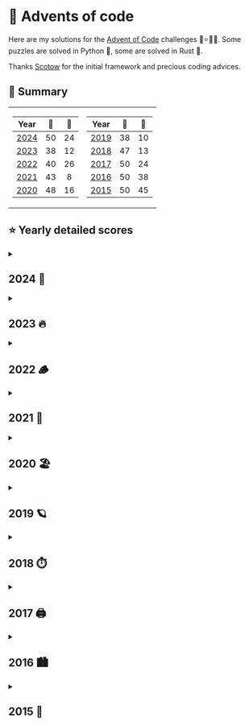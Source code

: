 # 🎁 Advents of code

Here are my solutions for the [Advent of Code](https://adventofcode.com) challenges 🎄⭐🎅🏻.
Some puzzles are solved in Python 🐍, some are solved in Rust 🦀.

Thanks [Scotow](https://github.com/scotow) for the initial framework and precious coding advices.

## 🎄 Summary
<table>
<tr VALIGN = TOP>
<td>

Year          |   🐍   |   🦀  |
:---:         | :---:  | :--: |
[2024](#2024) | 50     | 24
[2023](#2023) | 38     | 12
[2022](#2022) | 40     | 26
[2021](#2021) | 43     | 8 
[2020](#2020) | 48     | 16
</td>
<td>

Year          |   🐍   |   🦀  |
:---:         | :----: | :--: |
[2019](#2019) | 38     | 10
[2018](#2018) | 47     | 13
[2017](#2017) | 50     | 24
[2016](#2016) | 50     | 38
[2015](#2015) | 50     | 45
</td>
</tr> 

</table>


## ⭐ Yearly detailed scores

<details>
    <summary> 
    <a id="2024"><h2>2024 🎂</h2></a>
    </summary>

| Day | Title                                                                           | Python                                                                                    | Rust |
| :-: | :-------------------------------------------------------------------------------| :---------------------------------------------------------------------------------------: | :---------------------------------------------------------------------------------------:|
| 01 | [Historian Hysteria      ](events/year_2024/day_01/day_01.md#day-1-historian-hysteria)        | [⭐⭐](https://github.com/baptistecottier/advents-of-code/tree/main/events/year_2024/day_01/day_01.py) | [⭐⭐](https://github.com/baptistecottier/advents-of-code/tree/main/events/year_2024/day_01/day_01.rs) |
| 02 | [Red-Nosed Reports       ](events/year_2024/day_02/day_02.md#day-2-red-nosed-reports)         | [⭐⭐](https://github.com/baptistecottier/advents-of-code/tree/main/events/year_2024/day_02/day_02.py) | [⭐⭐](https://github.com/baptistecottier/advents-of-code/tree/main/events/year_2024/day_02/day_02.rs) |
| 03 | [Mull It Over            ](events/year_2024/day_03/day_03.md#day-3-mull-it-over)              | [⭐⭐](https://github.com/baptistecottier/advents-of-code/tree/main/events/year_2024/day_03/day_03.py) | [⭐⭐](https://github.com/baptistecottier/advents-of-code/tree/main/events/year_2024/day_03/day_03.rs) |
| 04 | [Ceres Search            ](events/year_2024/day_04/day_04.md#day-4-ceres-search)              | [⭐⭐](https://github.com/baptistecottier/advents-of-code/tree/main/events/year_2024/day_04/day_04.py) | [⭐⭐](https://github.com/baptistecottier/advents-of-code/tree/main/events/year_2024/day_04/day_04.rs) |
| 05 | [Print Queue             ](events/year_2024/day_05/day_05.md#day-5-print-queue)               | [⭐⭐](https://github.com/baptistecottier/advents-of-code/tree/main/events/year_2024/day_05/day_05.py) | [⭐⭐](https://github.com/baptistecottier/advents-of-code/tree/main/events/year_2024/day_05/day_05.rs) |
| 06 | [Guard Gallivant         ](events/year_2024/day_06/day_06.md#day-6-guard-gallivant)           | [⭐⭐](https://github.com/baptistecottier/advents-of-code/tree/main/events/year_2024/day_06/day_06.py) | [⭐⭐](https://github.com/baptistecottier/advents-of-code/tree/main/events/year_2024/day_06/day_06.rs) |
| 07 | [Bridge Repair           ](events/year_2024/day_07/day_07.md#day-7-bridge-repair)             | [⭐⭐](https://github.com/baptistecottier/advents-of-code/tree/main/events/year_2024/day_07/day_07.py) | [⭐⭐](https://github.com/baptistecottier/advents-of-code/tree/main/events/year_2024/day_07/day_07.rs) |
| 08 | [Resonant Collinearity   ](events/year_2024/day_08/day_08.md#day-8-resonant-collinearity)     | [⭐⭐](https://github.com/baptistecottier/advents-of-code/tree/main/events/year_2024/day_08/day_08.py) | [⭐⭐](https://github.com/baptistecottier/advents-of-code/tree/main/events/year_2024/day_08/day_08.rs) |
| 09 | [Disk Fragmenter         ](events/year_2024/day_09/day_09.md#day-9-disk-fragmenter)           | [⭐⭐](https://github.com/baptistecottier/advents-of-code/tree/main/events/year_2024/day_09/day_09.py) | [⭐⭐](https://github.com/baptistecottier/advents-of-code/tree/main/events/year_2024/day_09/day_09.rs) |
| 10 | [Hoof It                 ](events/year_2024/day_10/day_10.md#day-10-hoof-it)                  | [⭐⭐](https://github.com/baptistecottier/advents-of-code/tree/main/events/year_2024/day_10/day_10.py) |
| 11 | [Plutonian Pebbles       ](events/year_2024/day_11/day_11.md#day-11-plutonian-pebbles)        | [⭐⭐](https://github.com/baptistecottier/advents-of-code/tree/main/events/year_2024/day_11/day_11.py) | [⭐⭐](https://github.com/baptistecottier/advents-of-code/tree/main/events/year_2024/day_11/day_11.rs) |
| 12 | [Garden Groups           ](events/year_2024/day_12/day_12.md#day-12-garden-groups)            | [⭐⭐](https://github.com/baptistecottier/advents-of-code/tree/main/events/year_2024/day_12/day_12.py) |
| 13 | [Claw Contrapion         ](events/year_2024/day_13/day_13.md#day-13-claw-contraption)         | [⭐⭐](https://github.com/baptistecottier/advents-of-code/tree/main/events/year_2024/day_13/day_13.py) | [⭐⭐](https://github.com/baptistecottier/advents-of-code/tree/main/events/year_2024/day_13/day_13.rs) |
| 14 | [Restroom Redoubt        ](events/year_2024/day_14/day_14.md#day-14-restroom-redoubt)         | [⭐⭐](https://github.com/baptistecottier/advents-of-code/tree/main/events/year_2024/day_14/day_14.py) | [⭐⭐](https://github.com/baptistecottier/advents-of-code/tree/main/events/year_2024/day_14/day_14.rs) |
| 15 | [Warehouse Woes          ](events/year_2024/day_15/day_15.md#day-15-warehouse-woes)           | [⭐⭐](https://github.com/baptistecottier/advents-of-code/tree/main/events/year_2024/day_15/day_15.py) |
| 16 | [Reindeer Maze           ](events/year_2024/day_16/day_16.md#day-16-reindeer-maze)            | [⭐⭐](https://github.com/baptistecottier/advents-of-code/tree/main/events/year_2024/day_16/day_16.py) |
| 17 | [Chronospatial Computer  ](events/year_2024/day_17/day_17.md#day-17-chronospatial-computer)   | [⭐⭐](https://github.com/baptistecottier/advents-of-code/tree/main/events/year_2024/day_17/day_17.py) |
| 18 | [RAM Run                 ](events/year_2024/day_18/day_18.md#day-18-ram-run)                  | [⭐⭐](https://github.com/baptistecottier/advents-of-code/tree/main/events/year_2024/day_18/day_18.py) |
| 19 | [Linen Layout            ](events/year_2024/day_19/day_19.md#day-19-linen-layout)             | [⭐⭐](https://github.com/baptistecottier/advents-of-code/tree/main/events/year_2024/day_19/day_19.py) |
| 20 | [Race Condition          ](events/year_2024/day_20/day_20.md#day-20-race-condition)           | [⭐⭐](https://github.com/baptistecottier/advents-of-code/tree/main/events/year_2024/day_20/day_20.py) |
| 21 | [Keypad Conudrum         ](events/year_2024/day_21/day_21.md#day-21-keypad-conundrum)         | [⭐⭐](https://github.com/baptistecottier/advents-of-code/tree/main/events/year_2024/day_21/day_21.py) |
| 22 | [Monkey Market           ](events/year_2024/day_22/day_22.md#day-22-monkey-market)            | [⭐⭐](https://github.com/baptistecottier/advents-of-code/tree/main/events/year_2024/day_22/day_22.py) |
| 23 | [LAN Party               ](events/year_2024/day_23/day_23.md#day-23-lan-party)                | [⭐⭐](https://github.com/baptistecottier/advents-of-code/tree/main/events/year_2024/day_23/day_23.py) |
| 24 | [Crossed Wires           ](events/year_2024/day_24/day_24.md#day-24-crossed-wires)            | [⭐⭐](https://github.com/baptistecottier/advents-of-code/tree/main/events/year_2024/day_24/day_24.py) |
| 25 | [Code Chronicle          ](events/year_2024/day_25/day_25.md#day-25-code-chronicle)           | [⭐⭐](https://github.com/baptistecottier/advents-of-code/tree/main/events/year_2024/day_25/day_25.py) |

</details>

<details>
    <summary> 
    <a id="2023"><h2>2023 🔥 </h2></a>
    </summary>

| Day | Title                                                                                            |                                         Python                                         |                                          Rust                                          |
| :-: | :----------------------------------------------------------------------------------------------- | :------------------------------------------------------------------------------------: | :------------------------------------------------------------------------------------: |
| 01 | [Trebuchet?!                          ](events/year_2023/day_01/day_01.md#day-1-trebuchet)                       | [⭐⭐](https://github.com/baptistecottier/advents-of-code/tree/main/events/year_2023/day_01/day_01.py) | [⭐⭐](https://github.com/baptistecottier/advents-of-code/tree/main/events/year_2023/day_01/day_01.rs) |
| 02 | [Cube Conundrum                       ](events/year_2023/day_02/day_02.md#day-2-cube-conundrum)                  | [⭐⭐](https://github.com/baptistecottier/advents-of-code/tree/main/events/year_2023/day_02/day_02.py) | [⭐⭐](https://github.com/baptistecottier/advents-of-code/tree/main/events/year_2023/day_02/day_02.rs) |
| 03 | [Gear Ratios                          ](events/year_2023/day_03/day_03.md#day-3-gear-ratios)                     | [⭐⭐](https://github.com/baptistecottier/advents-of-code/tree/main/events/year_2023/day_03/day_03.py) |                                                                                        |
| 04 | [Scratchcards                         ](events/year_2023/day_04/day_04.md#day-4-scratchcards)                    | [⭐⭐](https://github.com/baptistecottier/advents-of-code/tree/main/events/year_2023/day_04/day_04.py) | [⭐⭐](https://github.com/baptistecottier/advents-of-code/tree/main/events/year_2023/day_04/day_04.rs) |
| 05 | [If You Give A Seed A Fertilizer&emsp;](events/year_2023/day_05/day_05.md#day-5-if-you-give-a-seed-a-fertilizer) | [⭐⭐](https://github.com/baptistecottier/advents-of-code/tree/main/events/year_2023/day_05/day_05.py) |                                                                                        |
| 06 | [Wait For It                          ](events/year_2023/day_06/day_06.md#day-6-wait-for-it)                     | [⭐⭐](https://github.com/baptistecottier/advents-of-code/tree/main/events/year_2023/day_06/day_06.py) | [⭐⭐](https://github.com/baptistecottier/advents-of-code/tree/main/events/year_2023/day_06/day_06.rs) |
| 07 | [Camel Cards                          ](events/year_2023/day_07/day_07.md#day-7-camel-cards)                     | [⭐⭐](https://github.com/baptistecottier/advents-of-code/tree/main/events/year_2023/day_07/day_07.py) | [⭐⭐](https://github.com/baptistecottier/advents-of-code/tree/main/events/year_2023/day_07/day_07.rs) |
| 08 | [Haunted Wasteland                    ](events/year_2023/day_08/day_08.md#day-8-haunted-wasteland)               | [⭐⭐](https://github.com/baptistecottier/advents-of-code/tree/main/events/year_2023/day_08/day_08.py) |                                                                                        |
| 09 | [Mirage Maintenance                   ](events/year_2023/day_09/day_09.md#day-9-mirage-maintenance)              | [⭐⭐](https://github.com/baptistecottier/advents-of-code/tree/main/events/year_2023/day_09/day_09.py) | [⭐⭐](https://github.com/baptistecottier/advents-of-code/tree/main/events/year_2023/day_09/day_09.rs) |
| 10 | [Pipe Maze                            ](events/year_2023/day_10/day_10.md#day-10-pipe-maze)                      | [⭐⭐](https://github.com/baptistecottier/advents-of-code/tree/main/events/year_2023/day_10/day_10.py) |                                                                                        |
| 11 | [Cosmic Expansion                     ](events/year_2023/day_11/day_11.md#day-11-cosmic-expansion)               | [⭐⭐](https://github.com/baptistecottier/advents-of-code/tree/main/events/year_2023/day_11/day_11.py) |                                                                                        |
| 12 | [Hot Springs                          ](events/year_2023/day_12/day_12.md#day-12-hot-springs)                    | [⭐  ](https://github.com/baptistecottier/advents-of-code/tree/main/events/year_2023/day_12/day_12.py) |                                                                                        |
| 13 | [Point of Incidence                   ](events/year_2023/day_13/day_13.md#day-13-point-of-incidence)             | [⭐⭐](https://github.com/baptistecottier/advents-of-code/tree/main/events/year_2023/day_13/day_13.py) |                                                                                        |
| 14 | [Parabolic Reflector Dish             ](events/year_2023/day_14/day_14.md#day-14-parabolic-reflector-dish)       | [⭐⭐](https://github.com/baptistecottier/advents-of-code/tree/main/events/year_2023/day_14/day_14.py) |                                                                                        |
| 15 | [Lens Library                         ](events/year_2023/day_15/day_15.md#day-15-lens-library)                   | [⭐⭐](https://github.com/baptistecottier/advents-of-code/tree/main/events/year_2023/day_15/day_15.py) | [⭐⭐](https://github.com/baptistecottier/advents-of-code/tree/main/events/year_2023/day_15/day_15.rs) |
| 16 | [The Floor Will Be Lava               ](events/year_2023/day_16/day_16.md#day-16-the-floor-will-be-lava)         | [⭐⭐](https://github.com/baptistecottier/advents-of-code/tree/main/events/year_2023/day_16/day_16.py) |                                                                                        |
| 17 | [Clumsy Crucible                      ](events/year_2023/day_17/day_17.md#day-17-clumsy-crucible)                | [⭐  ](https://github.com/baptistecottier/advents-of-code/tree/main/events/year_2023/day_17/day_17.py) |                                                                                        |                                                          |                                                                                        |                                                                                        |
| 18 | [Lavaduct Lagoon                      ](events/year_2023/day_18/day_18.md#day-18-lavaduct-lagoon)                | [⭐  ](https://github.com/baptistecottier/advents-of-code/tree/main/events/year_2023/day_18/day_18.py) |                                                                                        |
| 19 | [Aplenty                              ](events/year_2023/day_19/day_19.md#day-19-aplenty)                        | [⭐  ](https://github.com/baptistecottier/advents-of-code/tree/main/events/year_2023/day_19/day_19.py) |                                                                                        |
| 20 | Pulse Propagation                                                                                   |                                                                                        |                                                                                        |
| 21 | Step Counter                                                                                        |                                                                                        |                                                                                        |
| 22 | [Sand Slabs                           ](events/year_2023/day_22/day_22.md#day-22-sand-slabs)                     | [⭐⭐](https://github.com/baptistecottier/advents-of-code/tree/main/events/year_2023/day_22/day_22.py) |                                                                                        |                                                                                       |                                                                                        |
| 23 | [A Long Walk                          ](events/year_2023/day_23/day_23.md#day-23-a-long-walk)                    | [⭐  ](https://github.com/baptistecottier/advents-of-code/tree/main/events/year_2023/day_23/day_23.py) |                                                                                        |
| 24 | [Never Tell Me The Odds               ](events/year_2023/day_24/day_24.md#day-24-never-tell-me-the-odds)         | [⭐  ](https://github.com/baptistecottier/advents-of-code/tree/main/events/year_2023/day_24/day_24.py) |                                                                                        |
| 25 | Snowverload                                                                                         |                                                                                        |                                                                                        |

</details>

<details>
    <summary> 
    <a id="2022"><h2>2022 🪵 </h2></a>
    </summary>

| Day | Title                                                                               |                                         Python                                         |                                          Rust                                          |
| :-: | :---------------------------------------------------------------------------------- | :------------------------------------------------------------------------------------: | :------------------------------------------------------------------------------------: |
| 01 | [Calorie Counting            ](events/year_2022/day_01/day_01.md#day-1-calorie-counting)          | [⭐⭐](https://github.com/baptistecottier/advents-of-code/tree/main/events/year_2022/day_01/day_01.py) | [⭐⭐](https://github.com/baptistecottier/advents-of-code/tree/main/events/year_2022/day_01/day_01.rs) |
| 02 | [Rock Paper Scissors         ](events/year_2022/day_02/day_02.md#day-2-rock-paper-scissors)       | [⭐⭐](https://github.com/baptistecottier/advents-of-code/tree/main/events/year_2022/day_02/day_02.py) | [⭐⭐](https://github.com/baptistecottier/advents-of-code/tree/main/events/year_2022/day_02/day_02.rs) |
| 03 | [Rucksack Reorganization     ](events/year_2022/day_03/day_03.md#day-3-rucksack-reorganization)   | [⭐⭐](https://github.com/baptistecottier/advents-of-code/tree/main/events/year_2022/day_03/day_03.py) | [⭐⭐](https://github.com/baptistecottier/advents-of-code/tree/main/events/year_2022/day_03/day_03.rs) |
| 04 | [Camp Cleanup                ](events/year_2022/day_04/day_04.md#day-4-camp-cleanup)              | [⭐⭐](https://github.com/baptistecottier/advents-of-code/tree/main/events/year_2022/day_04/day_04.py) | [⭐⭐](https://github.com/baptistecottier/advents-of-code/tree/main/events/year_2022/day_04/day_04.rs) |
| 05 | [Supply Stacks               ](events/year_2022/day_05/day_05.md#day-5-supply-stacks)             | [⭐⭐](https://github.com/baptistecottier/advents-of-code/tree/main/events/year_2022/day_05/day_05.py) | [⭐⭐](https://github.com/baptistecottier/advents-of-code/tree/main/events/year_2022/day_05/day_05.rs) |
| 06 | [Tuning Trouble              ](events/year_2022/day_06/day_06.md#day-6-tuning-trouble)            | [⭐⭐](https://github.com/baptistecottier/advents-of-code/tree/main/events/year_2022/day_06/day_06.py) | [⭐⭐](https://github.com/baptistecottier/advents-of-code/tree/main/events/year_2022/day_06/day_06.rs) |
| 07 | [No Space Left On Device     ](events/year_2022/day_07/day_07.md#day-7-no-space-left-on-device)   | [⭐⭐](https://github.com/baptistecottier/advents-of-code/tree/main/events/year_2022/day_07/day_07.py) | [⭐⭐](https://github.com/baptistecottier/advents-of-code/tree/main/events/year_2022/day_07/day_07.rs) |
| 08 | [Treetop Tree House          ](events/year_2022/day_08/day_08.md#day-8-treetop-tree-house)        | [⭐⭐](https://github.com/baptistecottier/advents-of-code/tree/main/events/year_2022/day_08/day_08.py) |                                                                                        |
| 09 | [Rope Bridge                 ](events/year_2022/day_09/day_09.md#day-9-rope-bridge)               | [⭐⭐](https://github.com/baptistecottier/advents-of-code/tree/main/events/year_2022/day_09/day_09.py) | [⭐⭐](https://github.com/baptistecottier/advents-of-code/tree/main/events/year_2022/day_09/day_09.rs) |
| 10 | [Cathode-Ray Tube            ](events/year_2022/day_10/day_10.md#day-10-cathode-ray-tube)         | [⭐⭐](https://github.com/baptistecottier/advents-of-code/tree/main/events/year_2022/day_10/day_10.py) | [⭐⭐](https://github.com/baptistecottier/advents-of-code/tree/main/events/year_2022/day_10/day_10.rs) |
| 11 | [Monkey in the Middle        ](events/year_2022/day_11/day_11.md#day-11-monkey-in-the-middle)     | [⭐⭐](https://github.com/baptistecottier/advents-of-code/tree/main/events/year_2022/day_11/day_11.py) | [⭐⭐](https://github.com/baptistecottier/advents-of-code/tree/main/events/year_2022/day_11/day_11.rs) |
| 12 | [Hill Climbing Algorithm     ](events/year_2022/day_12/day_12.md#day-12-hill-climbing-algorithm)  | [⭐⭐](https://github.com/baptistecottier/advents-of-code/tree/main/events/year_2022/day_12/day_12.py) | [⭐⭐](https://github.com/baptistecottier/advents-of-code/tree/main/events/year_2022/day_12/day_12.rs) |
| 13 | [Distress Signal             ](events/year_2022/day_13/day_13.md#day-13-distress-signal)          | [⭐⭐](https://github.com/baptistecottier/advents-of-code/tree/main/events/year_2022/day_13/day_13.py) |                                                                                        |
| 14 | [Regolith Reservoir          ](events/year_2022/day_14/day_14.md#day-14-regolith-reservoir)       | [⭐⭐](https://github.com/baptistecottier/advents-of-code/tree/main/events/year_2022/day_14/day_14.py) | [⭐⭐](https://github.com/baptistecottier/advents-of-code/tree/main/events/year_2022/day_14/day_14.rs) |
| 15 | [Beacon Exclusion Zone       ](events/year_2022/day_15/day_15.md#day-15-beacon-exclusion-zone)    | [⭐⭐](https://github.com/baptistecottier/advents-of-code/tree/main/events/year_2022/day_15/day_15.py) |                                                                                        |
| 16 | [Proboscidea Volcanium       ](events/year_2022/day_16/day_16.md#day-16-proboscidea-volcanium)    | [⭐  ](https://github.com/baptistecottier/advents-of-code/tree/main/events/year_2022/day_16/day_16.py) |                                                                                        |                                                                |                                                                                        |                                                                                        |
| 17 | Pyroclastic Flow                                                                     |                                                           |                                                                                        |
| 18 | [Boiling Boulders            ](events/year_2022/day_18/day_18.md#day-18-boiling-boulders)         | [⭐  ](https://github.com/baptistecottier/advents-of-code/tree/main/events/year_2022/day_18/day_18.py) |                                                                                        |
| 19 | Not Enough Minerals                                                                  |                                                                                      |                                                                                        |
| 20 | [Grove Positioning System    ](events/year_2022/day_20/day_20.md#day-20-grove-positioning-system) | [⭐⭐](https://github.com/baptistecottier/advents-of-code/tree/main/events/year_2022/day_20/day_20.py) |                                                                                        |
| 21 | [Monkey Math                 ](events/year_2022/day_21/day_21.md#day-21-monkey-math)              | [⭐⭐](https://github.com/baptistecottier/advents-of-code/tree/main/events/year_2022/day_21/day_21.py) |                                                                                        |
| 22 | [Monkey Map                  ](events/year_2022/day_22/day_22.md#day-22-monkey-map)               | [⭐  ](https://github.com/baptistecottier/advents-of-code/tree/main/events/year_2022/day_22/day_22.py) |                                                                                        |                                                                           |                                                                                      |                                                                                        |
| 23 | [Unstable Diffusion          ](events/year_2022/day_23/day_23.md#day-23-unstable-diffusion)       | [⭐⭐](https://github.com/baptistecottier/advents-of-code/tree/main/events/year_2022/day_23/day_23.py) |                                                                                        |
| 24 | Blizzard Basin                                                                       |                                                                                      |                                                                                        |
| 25 | [Full of Hot Air             ](events/year_2022/day_25/day_25.md#day-25-full-of-hot-air)          | [⭐  ](https://github.com/baptistecottier/advents-of-code/tree/main/events/year_2022/day_25/day_25.py) |                                                                                        |

</details>

<details>
    <summary> 
    <a id="2021"><h2>2021 🪸</h2></a>
    </summary>

| Day | Title                                                                           |                                         Python                                            |                                          Rust                                          |
| :-: | :------------------------------------------------------------------------------ | :------------------------------------------------------------------------------------:    | :------------------------------------------------------------------------------------: |
| 01 | [Sonar Sweep               ](events/year_2021/day_01/day_01.md#day-1-sonar-sweep)             | [⭐⭐](https://github.com/baptistecottier/advents-of-code/tree/main/events/year_2021/day_01/day_01.py) | [⭐⭐](https://github.com/baptistecottier/advents-of-code/tree/main/events/year_2021/day_01/day_01.rs) |
| 02 | [Dive!                     ](events/year_2021/day_02/day_02.md#day-2-dive)                    | [⭐⭐](https://github.com/baptistecottier/advents-of-code/tree/main/events/year_2021/day_02/day_02.py) | [⭐⭐](https://github.com/baptistecottier/advents-of-code/tree/main/events/year_2021/day_02/day_02.rs) |
| 03 | [Binary Diagnostic         ](events/year_2021/day_03/day_03.md#day-3-binary-diagnostic)       | [⭐⭐](https://github.com/baptistecottier/advents-of-code/tree/main/events/year_2021/day_03/day_03.py) |                                                                                        |
| 04 | [Giant Squid               ](events/year_2021/day_04/day_04.md#day-4-giant-squid)             | [⭐⭐](https://github.com/baptistecottier/advents-of-code/tree/main/events/year_2021/day_04/day_04.py) |                                                                                        |
| 05 | [Hydrothermal Venture      ](events/year_2021/day_05/day_05.md#day-5-hydrothermal-venture)    | [⭐⭐](https://github.com/baptistecottier/advents-of-code/tree/main/events/year_2021/day_05/day_05.py) |                                                                                        |
| 06 | [Lanternfish               ](events/year_2021/day_06/day_06.md#day-6-lanternfish)             | [⭐⭐](https://github.com/baptistecottier/advents-of-code/tree/main/events/year_2021/day_06/day_06.py) | [⭐⭐](https://github.com/baptistecottier/advents-of-code/tree/main/events/year_2021/day_06/day_06.rs) |
| 07 | [The Treachery of Whales   ](events/year_2021/day_07/day_07.md#day-7-the-treachery-of-whales) | [⭐⭐](https://github.com/baptistecottier/advents-of-code/tree/main/events/year_2021/day_07/day_07.py) | [⭐⭐](https://github.com/baptistecottier/advents-of-code/tree/main/events/year_2021/day_07/day_07.rs) |
| 08 | [Seven Segment Search      ](events/year_2021/day_08/day_08.md#day-8-seven-segment-search)    | [⭐⭐](https://github.com/baptistecottier/advents-of-code/tree/main/events/year_2021/day_08/day_08.py) |                                                                                        |
| 09 | [Smoke Basin               ](events/year_2021/day_09/day_09.md#day-9-smoke-basin)             | [⭐⭐](https://github.com/baptistecottier/advents-of-code/tree/main/events/year_2021/day_09/day_09.py) |                                                                                        |
| 10 | [Syntax Scoring            ](events/year_2021/day_10/day_10.md#day-10-syntax-scoring)         | [⭐⭐](https://github.com/baptistecottier/advents-of-code/tree/main/events/year_2021/day_10/day_10.py) |                                                                                        |
| 11 | [Dumbo Octopus             ](events/year_2021/day_11/day_11.md#day-11-dumbo-octopus)          | [⭐⭐](https://github.com/baptistecottier/advents-of-code/tree/main/events/year_2021/day_11/day_11.py) |                                                                                        |
| 12 | [Passage Pathing           ](events/year_2021/day_12/day_12.md#day-12-passage-pathing)        | [⭐⭐](https://github.com/baptistecottier/advents-of-code/tree/main/events/year_2021/day_12/day_12.py) |                                                                                        |
| 13 | [Transparent Origami       ](events/year_2021/day_13/day_13.md#day-13-transparent-origami)    | [⭐⭐](https://github.com/baptistecottier/advents-of-code/tree/main/events/year_2021/day_13/day_13.py) |                                                                                        |
| 14 | [Extended Polymerization   ](events/year_2021/day_14/day_14.md#day-14-extended-polymerization)| [⭐⭐](https://github.com/baptistecottier/advents-of-code/tree/main/events/year_2021/day_14/day_14.py) |                                                                                        |
| 15 | [Chiton                    ](events/year_2021/day_15/day_15.md#day-15-chiton)                 | [⭐⭐](https://github.com/baptistecottier/advents-of-code/tree/main/events/year_2021/day_15/day_15.py) |                                                                                        |
| 16 | Packet Decoder                                                                   |                                                                                           |                                                                                        |
| 17 | [Trick Shot                ](events/year_2021/day_17/day_17.md#day-17-trick-shot)             | [⭐⭐](https://github.com/baptistecottier/advents-of-code/tree/main/events/year_2021/day_17/day_17.py) |                                                                                        |
| 18 | Snailfish                                                                        |                                                                                           |                                                                                        |
| 19 | Beacon Scanner                                                                   |                                                                                           |                                                                                        |
| 20 | Trench Map                                                                       |                                                                                           |                                                                                        |
| 21 | Dirac Dice                                                                       |                                                                                           |                                                                                        |
| 22 | Reactor Reboot                                                                   |                                                                                           |                                                                                        |
| 23 | Amphipod                                                                         |                                                                                           |                                                                                        |
| 24 | Arithmetic Logic Unit                                                            |                                                                                           |                                                                                        |
| 25 | [Sea Cucumber            ](events/year_2021/day_25/day_25.md#day-25-sea-cucumber)             | [⭐⭐](https://github.com/baptistecottier/advents-of-code/tree/main/events/year_2021/day_17/day_17.py)                                                                                       |                                                                                        |

</details>

<details>
    <summary> 
    <a id="2020"><h2> 2020 🏖️</h2></a>
    </summary>

| Day | Title                                                                          |                                         Python                                         |                                          Rust                                          |
| :-: | :----------------------------------------------------------------------------- | :------------------------------------------------------------------------------------: | :------------------------------------------------------------------------------------: |
| 01 | [Report Repair             ](events/year_2020/day_01/day_01.md#day-1-report-repair)            | [⭐⭐](https://github.com/baptistecottier/advents-of-code/tree/main/events/year_2020/day_01/day_01.py) | [⭐⭐](https://github.com/baptistecottier/advents-of-code/tree/main/events/year_2020/day_01/day_01.rs) |
| 02 | [Password Philosophy       ](events/year_2020/day_02/day_02.md#day-2-password-philosophy)      | [⭐⭐](https://github.com/baptistecottier/advents-of-code/tree/main/events/year_2020/day_02/day_02.py) | [⭐⭐](https://github.com/baptistecottier/advents-of-code/tree/main/events/year_2020/day_02/day_02.rs) |
| 03 | [Toboggan Trajectory       ](events/year_2020/day_03/day_03.md#day-3-toboggan-trajectory)      | [⭐⭐](https://github.com/baptistecottier/advents-of-code/tree/main/events/year_2020/day_03/day_03.py) | [⭐⭐](https://github.com/baptistecottier/advents-of-code/tree/main/events/year_2020/day_03/day_03.rs) |
| 04 | [Passport Processing       ](events/year_2020/day_04/day_04.md#day-4-passport-processing)      | [⭐⭐](https://github.com/baptistecottier/advents-of-code/tree/main/events/year_2020/day_04/day_04.py) | [⭐⭐](https://github.com/baptistecottier/advents-of-code/tree/main/events/year_2020/day_04/day_04.rs) |
| 05 | [Binary Boarding           ](events/year_2020/day_05/day_05.md#day-5-binary-boarding)          | [⭐⭐](https://github.com/baptistecottier/advents-of-code/tree/main/events/year_2020/day_05/day_05.py) | [⭐⭐](https://github.com/baptistecottier/advents-of-code/tree/main/events/year_2020/day_05/day_05.rs) |
| 06 | [Custom Customs            ](events/year_2020/day_06/day_06.md#day-6-custom-customs)           | [⭐⭐](https://github.com/baptistecottier/advents-of-code/tree/main/events/year_2020/day_06/day_06.py) | [⭐⭐](https://github.com/baptistecottier/advents-of-code/tree/main/events/year_2020/day_06/day_06.rs) |
| 07 | [Handy Haversacks          ](events/year_2020/day_07/day_07.md#day-7-handy-haversacks)         | [⭐⭐](https://github.com/baptistecottier/advents-of-code/tree/main/events/year_2020/day_07/day_07.py) | [⭐⭐](https://github.com/baptistecottier/advents-of-code/tree/main/events/year_2020/day_07/day_07.rs) |
| 08 | [Handheld Halting          ](events/year_2020/day_08/day_08.md#day-8-handheld-halting)         | [⭐⭐](https://github.com/baptistecottier/advents-of-code/tree/main/events/year_2020/day_08/day_08.py) | [⭐⭐](https://github.com/baptistecottier/advents-of-code/tree/main/events/year_2020/day_08/day_08.rs) |
| 09 | [Encoding Error            ](events/year_2020/day_09/day_09.md#day-9-encoding-error)           | [⭐⭐](https://github.com/baptistecottier/advents-of-code/tree/main/events/year_2020/day_09/day_09.py) |                                                                                        |
| 10 | [Adapter Array             ](events/year_2020/day_10/day_10.md#day-10-adapter-array)           | [⭐⭐](https://github.com/baptistecottier/advents-of-code/tree/main/events/year_2020/day_10/day_10.py) |                                                                                        |
| 11 | [Seating System            ](events/year_2020/day_11/day_11.md#day-11-seating-system)          | [⭐⭐](https://github.com/baptistecottier/advents-of-code/tree/main/events/year_2020/day_11/day_11.py) |                                                                                        |
| 12 | [Rain Risk                 ](events/year_2020/day_12/day_12.md#day-12-rain-risk)               | [⭐⭐](https://github.com/baptistecottier/advents-of-code/tree/main/events/year_2020/day_12/day_12.py) |                                                                                        |
| 13 | [Shuttle Search            ](events/year_2020/day_13/day_13.md#day-13-shuttle-search)          | [⭐⭐](https://github.com/baptistecottier/advents-of-code/tree/main/events/year_2020/day_13/day_13.py) |                                                                                        |
| 14 | [Docking Data              ](events/year_2020/day_14/day_14.md#day-14-docking-data)            | [⭐⭐](https://github.com/baptistecottier/advents-of-code/tree/main/events/year_2020/day_14/day_14.py) |                                                                                        |
| 15 | [Rambunctious Recitation   ](events/year_2020/day_15/day_15.md#day-15-rambunctious-recitation) | [⭐⭐](https://github.com/baptistecottier/advents-of-code/tree/main/events/year_2020/day_15/day_15.py) |                                                                                        |
| 16 | [Ticket Translation        ](events/year_2020/day_16/day_16.md#day-16-ticket-translation)      | [⭐⭐](https://github.com/baptistecottier/advents-of-code/tree/main/events/year_2020/day_16/day_16.py) |                                                                                        |
| 17 | [Conway Cubes              ](events/year_2020/day_17/day_17.md#day-17-conway-cubes)            | [⭐⭐](https://github.com/baptistecottier/advents-of-code/tree/main/events/year_2020/day_17/day_17.py) |                                                                                        |
| 18 | [Operation Order           ](events/year_2020/day_18/day_18.md#day-18-operation-order)         | [⭐⭐](https://github.com/baptistecottier/advents-of-code/tree/main/events/year_2020/day_18/day_18.py) |                                                                                        |
| 19 | [Monster Messages          ](events/year_2020/day_19/day_19.md#day-19-monster-messages)        | [⭐⭐](https://github.com/baptistecottier/advents-of-code/tree/main/events/year_2020/day_19/day_19.py) |                                                                                        |
| 20 | [Jurassic Jigsaw           ](events/year_2020/day_20/day_20.md#day-20-jurassic-jigsaw)         | [⭐  ](https://github.com/baptistecottier/advents-of-code/tree/main/events/year_2020/day_20/day_20.py) |                                                                                        |
| 21 | [Allergen Assessment       ](events/year_2020/day_21/day_21.md#day-21-allergen-assessment)     | [⭐⭐](https://github.com/baptistecottier/advents-of-code/tree/main/events/year_2020/day_21/day_21.py) |                                                                                        |
| 22 | [Crab Combat               ](events/year_2020/day_22/day_22.md#day-22-crab-combat)             | [⭐⭐](https://github.com/baptistecottier/advents-of-code/tree/main/events/year_2020/day_22/day_22.py) |                                                                                        |
| 23 | [Crab Cups                 ](events/year_2020/day_23/day_23.md#day-23-crab-cups)               | [⭐⭐](https://github.com/baptistecottier/advents-of-code/tree/main/events/year_2020/day_23/day_23.py) |                                                                                        |
| 24 | [Lobby Layout              ](events/year_2020/day_24/day_24.md#day-24-lobby-layout)            | [⭐⭐](https://github.com/baptistecottier/advents-of-code/tree/main/events/year_2020/day_24/day_24.py) |                                                                                        |
| 25 | [Combo Breaker             ](events/year_2020/day_25/day_25.md#day-25-combo-breaker)           | [⭐  ](https://github.com/baptistecottier/advents-of-code/tree/main/events/year_2020/day_25/day_25.py) |                                                                                        |

</details>

<details>
    <summary> 
    <a id="2019"><h2> 2019 🪐</h2></a>
    </summary>

| Day | Title                                                                                                |                                         Python                                         |                                          Rust                                          |
| :-: | :--------------------------------------------------------------------------------------------------- | :------------------------------------------------------------------------------------: | :------------------------------------------------------------------------------------: |
| 01 | [The Tyranny of the Rocket Equation  ](events/year_2019/day_01/day_01.md#day-1-the-tyranny-of-the-rocket-equation) | [⭐⭐](https://github.com/baptistecottier/advents-of-code/tree/main/events/year_2019/day_01/day_01.py) | [⭐⭐](https://github.com/baptistecottier/advents-of-code/tree/main/events/year_2019/day_01/day_01.rs) |
| 02 | [1202 Program Alarm                  ](events/year_2019/day_02/day_02.md#day-2-1202-program-alarm)                 | [⭐⭐](https://github.com/baptistecottier/advents-of-code/tree/main/events/year_2019/day_02/day_02.py) |                                                                                        |
| 03 | [Crossed Wires                       ](events/year_2019/day_03/day_03.md#day-3-crossed-wires)                      | [⭐⭐](https://github.com/baptistecottier/advents-of-code/tree/main/events/year_2019/day_03/day_03.py) |                                                                                        |
| 04 | [Secure Container                    ](events/year_2019/day_04/day_04.md#day-4-secure-container)                   | [⭐⭐](https://github.com/baptistecottier/advents-of-code/tree/main/events/year_2019/day_04/day_04.py) |                                                                                        |
| 05 | [Sunny with a Chance of Asteroids    ](events/year_2019/day_05/day_05.md#day-5-sunny-with-a-chance-of-asteroids)   | [⭐⭐](https://github.com/baptistecottier/advents-of-code/tree/main/events/year_2019/day_05/day_05.py) |                                                                                        |
| 06 | [Universal Orbit Map                 ](events/year_2019/day_06/day_06.md#day-6-universal-orbit-map)                | [⭐⭐](https://github.com/baptistecottier/advents-of-code/tree/main/events/year_2019/day_06/day_06.py) |                                                                                        |
| 07 | [Amplification Circuit               ](events/year_2019/day_07/day_07.md#day-7-amplification-circuit)              | [⭐⭐](https://github.com/baptistecottier/advents-of-code/tree/main/events/year_2019/day_07/day_07.py) |                                                                                        |
| 08 | [Space Image Format                  ](events/year_2019/day_08/day_08.md#day-8-space-image-format)                 | [⭐⭐](https://github.com/baptistecottier/advents-of-code/tree/main/events/year_2019/day_08/day_08.py) |                                                                                        |
| 09 | [Sensor Boost                        ](events/year_2019/day_09/day_09.md#day-9-sensor-boost)                       | [⭐⭐](https://github.com/baptistecottier/advents-of-code/tree/main/events/year_2019/day_09/day_09.py) |                                                                                        |
| 10 | [Monitoring Station                  ](events/year_2019/day_10/day_10.md#day-10-monitoring-station)                | [⭐⭐](https://github.com/baptistecottier/advents-of-code/tree/main/events/year_2019/day_10/day_10.py) |                                                                                        |
| 11 | [Space Police                        ](events/year_2019/day_11/day_11.md#day-11-space-police)                      | [⭐⭐](https://github.com/baptistecottier/advents-of-code/tree/main/events/year_2019/day_11/day_11.py) |                                                                                        |
| 12 | [The N-Body Problem                  ](events/year_2019/day_12/day_12.md#day-12-the-n-body-problem)                | [⭐⭐](https://github.com/baptistecottier/advents-of-code/tree/main/events/year_2019/day_12/day_12.py) |                                                                                        |
| 13 | [Care Package                        ](events/year_2019/day_13/day_13.md#day-13-care-package)                      | [⭐⭐](https://github.com/baptistecottier/advents-of-code/tree/main/events/year_2019/day_13/day_13.py) |                                                                                        |
| 14 | Space Stoichiometry                                                                                   |                                                                                        |                                                                                        |
| 15 | [Oxygen System                       ](events/year_2019/day_15/day_15.md#day-15-oxygen-system)                     | [⭐⭐](https://github.com/baptistecottier/advents-of-code/tree/main/events/year_2019/day_15/day_15.py) |                                                                                        |
| 16 | [Flawed Frequency Transmission       ](events/year_2019/day_16/day_16.md#day-16-flawed-frequency-transmission)     | [⭐⭐](https://github.com/baptistecottier/advents-of-code/tree/main/events/year_2019/day_16/day_16.py) |                                                                                        |
| 17 | [Set and Forget                      ](events/year_2019/day_17/day_17.md#day-17-set-and-forget)                    | [⭐  ](https://github.com/baptistecottier/advents-of-code/tree/main/events/year_2019/day_17/day_17.py) |                                                                                        |
| 18 | Many-Worlds Interpretation                                                                            |                                                                                        |                                                                                        |
| 19 | [Tractor Beam                        ](events/year_2019/day_19/day_19.md#day-19-tractor-beam)                      | [⭐⭐](https://github.com/baptistecottier/advents-of-code/tree/main/events/year_2019/day_19/day_19.py) |                                                                                        |
| 20 | [Donut Maze                          ](events/year_2019/day_20/day_20.md#day-20-donut-maze)                        | [⭐⭐](https://github.com/baptistecottier/advents-of-code/tree/main/events/year_2019/day_20/day_20.py) |                                                                                        |
| 21 | Springdroid Adventure                                                                                 |                                                                                        |                                                                                        |
| 22 | [Slam Shuffle                        ](events/year_2019/day_22/day_22.md#day-22-slam-shuffle)                      | [⭐⭐](https://github.com/baptistecottier/advents-of-code/tree/main/events/year_2019/day_22/day_22.py) |                                                                                        |
| 23 | Category Six                                                                                          |                                                                                        |                                                                                        |
| 24 | [Planet of Discord                   ](events/year_2019/day_24/day_24.md#day-24-planet-of-discord)                 | [⭐  ](https://github.com/baptistecottier/advents-of-code/tree/main/events/year_2019/day_24/day_24.py) |                                                                                        |
| 25 | Cryostasis                                                                                            |                                                                                        |                                                                                        |

</details>

<details>
    <summary> 
    <a id="2018"><h2> 2018 ⏱️</h2></a>
    </summary>

| Day | Title                                                                                                   |                                         Python                                         |                                          Rust                                          |
| :-: | :------------------------------------------------------------------------------------------------------ | :------------------------------------------------------------------------------------: | :------------------------------------------------------------------------------------: |
| 01 | [Chronal Calibration                   ](events/year_2018/day_01/day_01.md#day-1-chronal-calibration)                   | [⭐⭐](https://github.com/baptistecottier/advents-of-code/tree/main/events/year_2018/day_01/day_01.py) | [⭐⭐](https://github.com/baptistecottier/advents-of-code/tree/main/events/year_2018/day_01/day_01.rs) |
| 02 | [Inventory Management System           ](events/year_2018/day_02/day_02.md#day-2-inventory-management-system)           | [⭐⭐](https://github.com/baptistecottier/advents-of-code/tree/main/events/year_2018/day_02/day_02.py) | [⭐⭐](https://github.com/baptistecottier/advents-of-code/tree/main/events/year_2018/day_02/day_02.rs) |
| 03 | [No Matter How You Slice It            ](events/year_2018/day_03/day_03.md#day-3-no-matter-how-you-slice-it)            | [⭐⭐](https://github.com/baptistecottier/advents-of-code/tree/main/events/year_2018/day_03/day_03.py) | [⭐⭐](https://github.com/baptistecottier/advents-of-code/tree/main/events/year_2018/day_03/day_03.rs) |
| 04 | [Repose Record                         ](events/year_2018/day_04/day_04.md#day-4-repose-record)                         | [⭐⭐](https://github.com/baptistecottier/advents-of-code/tree/main/events/year_2018/day_04/day_04.py) |                                                                                        |
| 05 | [Alchemical Reduction                  ](events/year_2018/day_05/day_05.md#day-5-alchemical-reduction)                  | [⭐⭐](https://github.com/baptistecottier/advents-of-code/tree/main/events/year_2018/day_05/day_05.py) | [⭐⭐](https://github.com/baptistecottier/advents-of-code/tree/main/events/year_2018/day_05/day_05.rs) |
| 06 | [Chronal Coordinates                   ](events/year_2018/day_06/day_06.md#day-6-chronal-coordinates)                   | [⭐⭐](https://github.com/baptistecottier/advents-of-code/tree/main/events/year_2018/day_06/day_06.py) | [⭐⭐](https://github.com/baptistecottier/advents-of-code/tree/main/events/year_2018/day_06/day_06.rs) |
| 07 | [The Sum of Its Parts                  ](events/year_2018/day_07/day_07.md#day-7-the-sum-of-its-parts)                  | [⭐⭐](https://github.com/baptistecottier/advents-of-code/tree/main/events/year_2018/day_07/day_07.py) |                                                                                        |
| 08 | [Memory Maneuver                       ](events/year_2018/day_08/day_08.md#day-8-memory-maneuver)                       | [⭐⭐](https://github.com/baptistecottier/advents-of-code/tree/main/events/year_2018/day_08/day_08.py) |                                                                                        |
| 09 | [Marble Mania                          ](events/year_2018/day_09/day_09.md#day-9-marble-mania)                          | [⭐⭐](https://github.com/baptistecottier/advents-of-code/tree/main/events/year_2018/day_09/day_09.py) |                                                                                        |
| 10 | [The Stars Align                       ](events/year_2018/day_10/day_10.md#day-10-the-stars-align)                      | [⭐⭐](https://github.com/baptistecottier/advents-of-code/tree/main/events/year_2018/day_10/day_10.py) |                                                                                        |
| 11 | [Chronal Charge                        ](events/year_2018/day_11/day_11.md#day-11-chronal-charge)                       | [⭐⭐](https://github.com/baptistecottier/advents-of-code/tree/main/events/year_2018/day_11/day_11.py) |                                                                                        |
| 12 | [Subterranean Sustainability           ](events/year_2018/day_12/day_12.md#day-12-subterranean-sustainability)          | [⭐⭐](https://github.com/baptistecottier/advents-of-code/tree/main/events/year_2018/day_12/day_12.py) |                                                                                        |
| 13 | [Mine Cart Madness                     ](events/year_2018/day_13/day_13.md#day-13-mine-cart-madness)                    | [⭐⭐](https://github.com/baptistecottier/advents-of-code/tree/main/events/year_2018/day_13/day_13.py) |                                                                                        |
| 14 | [Chocolate Charts                      ](events/year_2018/day_14/day_14.md#day-14-chocolate-charts)                     | [⭐⭐](https://github.com/baptistecottier/advents-of-code/tree/main/events/year_2018/day_14/day_14.py) |                                                                                        |
| 15 | [Beverage Bandits                      ](events/year_2018/day_15/day_15.md#day-15-beverage-bandits)                     | [⭐⭐](https://github.com/baptistecottier/advents-of-code/tree/main/events/year_2018/day_15/day_15.py) |                                                                                     |                                                                                        |
| 16 | [Chronal Classification                ](events/year_2018/day_16/day_16.md#day-16-chronal-classification)               | [⭐⭐](https://github.com/baptistecottier/advents-of-code/tree/main/events/year_2018/day_16/day_16.py) |                                                                                        |
| 17 | Reservoir Research                                                                                      |                                                                                        |                                                                                        |
| 18 | [Settlers of The North Pole            ](events/year_2018/day_18/day_18.md#day-18-settlers-of-the-north-pole)           | [⭐⭐](https://github.com/baptistecottier/advents-of-code/tree/main/events/year_2018/day_18/day_18.py) |                                                                                        |
| 19 | [Go With The Flow                      ](events/year_2018/day_19/day_19.md#day-19-go-with-the-flow)                     | [⭐⭐](https://github.com/baptistecottier/advents-of-code/tree/main/events/year_2018/day_19/day_19.py) |                                                                                        |
| 20 | [A Regular Map                         ](events/year_2018/day_20/day_20.md#day-20-a-regular-map)                        | [⭐⭐](https://github.com/baptistecottier/advents-of-code/tree/main/events/year_2018/day_20/day_20.py) |                                                                                        |
| 21 | [Chronal Conversion                    ](events/year_2018/day_21/day_21.md#day-21-chronal-conversion)                   | [⭐⭐](https://github.com/baptistecottier/advents-of-code/tree/main/events/year_2018/day_21/day_21.py) |                                                                                        |
| 22 | [Mode Maze                             ](events/year_2018/day_22/day_22.md#day-22-mode-maze)                            | [⭐⭐](https://github.com/baptistecottier/advents-of-code/tree/main/events/year_2018/day_22/day_22.py) |                                                                                        |
| 23 | [Experimental Emergency Teleportation  ](events/year_2018/day_23/day_23.md#day-23-experimental-emergency-teleportation) | [⭐⭐](https://github.com/baptistecottier/advents-of-code/tree/main/events/year_2018/day_23/day_23.py) |                                                                                        |
| 24 | [Immune System Simulator 20XX          ](events/year_2018/day_24/day_24.md#day-24-immune-system-simulator-20xx)         | [⭐⭐](https://github.com/baptistecottier/advents-of-code/tree/main/events/year_2018/day_24/day_24.py) |                                                                                        |
| 25 | [Four-Dimensional Adventure            ](events/year_2018/day_25/day_25.md#day-25-four-dimensional-adventure)           | [⭐  ](https://github.com/baptistecottier/advents-of-code/tree/main/events/year_2018/day_25/day_25.py) |                                                                                        |

</details>

<details>
    <summary> 
    <a id="2017"><h2> 2017 🖨️</h2></a>
    </summary>

| Day | Title                                                                                                        |                                         Python                                         |                                          Rust                                          |
| :-: | :----------------------------------------------------------------------------------------------------------- | :------------------------------------------------------------------------------------: | :------------------------------------------------------------------------------------: |
| 01 | [Inverse Captcha                           ](events/year_2017/day_01/day_01.md#day-1-inverse-captcha)                        | [⭐⭐](https://github.com/baptistecottier/advents-of-code/tree/main/events/year_2017/day_01/day_01.py) | [⭐⭐](https://github.com/baptistecottier/advents-of-code/tree/main/events/year_2017/day_01/day_01.rs) |
| 02 | [Corruption Checksum                       ](events/year_2017/day_02/day_02.md#day-2-corruption-checksum)                    | [⭐⭐](https://github.com/baptistecottier/advents-of-code/tree/main/events/year_2017/day_02/day_02.py) | [⭐⭐](https://github.com/baptistecottier/advents-of-code/tree/main/events/year_2017/day_02/day_02.rs) |
| 03 | [Spiral Memory                             ](events/year_2017/day_03/day_03.md#day-3-spiral-memory)                          | [⭐⭐](https://github.com/baptistecottier/advents-of-code/tree/main/events/year_2017/day_03/day_03.py) | [⭐⭐](https://github.com/baptistecottier/advents-of-code/tree/main/events/year_2017/day_03/day_03.rs) |
| 04 | [High-Entropy Passphrases                  ](events/year_2017/day_04/day_04.md#day-4-high-entropy-passphrases)               | [⭐⭐](https://github.com/baptistecottier/advents-of-code/tree/main/events/year_2017/day_04/day_04.py) | [⭐⭐](https://github.com/baptistecottier/advents-of-code/tree/main/events/year_2017/day_04/day_04.rs) |
| 05 | [A Maze of Twisty Trampolines, All Alike   ](events/year_2017/day_05/day_05.md#day-5-a-maze-of-twisty-trampolines-all-alike) | [⭐⭐](https://github.com/baptistecottier/advents-of-code/tree/main/events/year_2017/day_05/day_05.py) | [⭐⭐](https://github.com/baptistecottier/advents-of-code/tree/main/events/year_2017/day_05/day_05.rs) |
| 06 | [Memory Reallocation                       ](events/year_2017/day_06/day_06.md#day-6-memory-reallocation)                    | [⭐⭐](https://github.com/baptistecottier/advents-of-code/tree/main/events/year_2017/day_06/day_06.py) | [⭐⭐](https://github.com/baptistecottier/advents-of-code/tree/main/events/year_2017/day_06/day_06.rs) |
| 07 | [Recursive Circus                          ](events/year_2017/day_07/day_07.md#day-7-recursive-circus)                       | [⭐⭐](https://github.com/baptistecottier/advents-of-code/tree/main/events/year_2017/day_07/day_07.py) |                                                                                        |
| 08 | [I Heard You Like Registers                ](events/year_2017/day_08/day_08.md#day-8-i-heard-you-like-registers)             | [⭐⭐](https://github.com/baptistecottier/advents-of-code/tree/main/events/year_2017/day_08/day_08.py) | [⭐⭐](https://github.com/baptistecottier/advents-of-code/tree/main/events/year_2017/day_08/day_08.rs) |
| 09 | [Stream Processing                         ](events/year_2017/day_09/day_09.md#day-9-stream-processing)                      | [⭐⭐](https://github.com/baptistecottier/advents-of-code/tree/main/events/year_2017/day_09/day_09.py) | [⭐⭐](https://github.com/baptistecottier/advents-of-code/tree/main/events/year_2017/day_09/day_09.rs) |
| 10 | [Knot Hash                                 ](events/year_2017/day_10/day_10.md#day-10-knot-hash)                             | [⭐⭐](https://github.com/baptistecottier/advents-of-code/tree/main/events/year_2017/day_10/day_10.py) |                                                                                        |
| 11 | [Hex Ed                                    ](events/year_2017/day_11/day_11.md#day-11-hex-ed)                                | [⭐⭐](https://github.com/baptistecottier/advents-of-code/tree/main/events/year_2017/day_11/day_11.py) | [⭐⭐](https://github.com/baptistecottier/advents-of-code/tree/main/events/year_2017/day_11/day_11.rs) |
| 12 | [Digital Plumber                           ](events/year_2017/day_12/day_12.md#day-12-digital-plumber)                       | [⭐⭐](https://github.com/baptistecottier/advents-of-code/tree/main/events/year_2017/day_12/day_12.py) |                                                                                        |
| 13 | [Packet Scanners                           ](events/year_2017/day_13/day_13.md#day-13-packet-scanners)                       | [⭐⭐](https://github.com/baptistecottier/advents-of-code/tree/main/events/year_2017/day_13/day_13.py) | [⭐⭐](https://github.com/baptistecottier/advents-of-code/tree/main/events/year_2017/day_13/day_13.rs) |
| 14 | [Disk Defragmentation                      ](events/year_2017/day_14/day_14.md#day-14-disk-defragmentation)                  | [⭐⭐](https://github.com/baptistecottier/advents-of-code/tree/main/events/year_2017/day_14/day_14.py) |                                                                                        |
| 15 | [Dueling Generators                        ](events/year_2017/day_15/day_15.md#day-15-dueling-generators)                    | [⭐⭐](https://github.com/baptistecottier/advents-of-code/tree/main/events/year_2017/day_15/day_15.py) | [⭐⭐](https://github.com/baptistecottier/advents-of-code/tree/main/events/year_2017/day_15/day_15.rs) |
| 16 | [Permutation Promenade                     ](events/year_2017/day_16/day_16.md#day-16-permutation-promenade)                 | [⭐⭐](https://github.com/baptistecottier/advents-of-code/tree/main/events/year_2017/day_16/day_16.py) |                                                                                        |
| 17 | [Spinlock                                  ](events/year_2017/day_17/day_17.md#day-17-spinlock)                              | [⭐⭐](https://github.com/baptistecottier/advents-of-code/tree/main/events/year_2017/day_17/day_17.py) | [⭐⭐](https://github.com/baptistecottier/advents-of-code/tree/main/events/year_2017/day_17/day_17.rs) |
| 18 | [Duet                                      ](events/year_2017/day_18/day_18.md#day-18-duet)                                  | [⭐⭐](https://github.com/baptistecottier/advents-of-code/tree/main/events/year_2017/day_18/day_18.py) |                                                                                        |
| 19 | [A Series of Tubes                         ](events/year_2017/day_19/day_19.md#day-19-a-series-of-tubes)                     | [⭐⭐](https://github.com/baptistecottier/advents-of-code/tree/main/events/year_2017/day_19/day_19.py) |                                                                                        |
| 20 | [Particle Swarm                            ](events/year_2017/day_20/day_20.md#day-20-particle-swarm)                        | [⭐⭐](https://github.com/baptistecottier/advents-of-code/tree/main/events/year_2017/day_20/day_20.py) |                                                                                        |
| 21 | [Fractal Art                               ](events/year_2017/day_21/day_21.md#day-21-fractal-art)                           | [⭐⭐](https://github.com/baptistecottier/advents-of-code/tree/main/events/year_2017/day_21/day_21.py) |                                                                                        |
| 22 | [Sporifica Virus                           ](events/year_2017/day_22/day_22.md#day-22-sporifica-virus)                       | [⭐⭐](https://github.com/baptistecottier/advents-of-code/tree/main/events/year_2017/day_22/day_22.py) |                                                                                        |
| 23 | [Coprocessor Conflagration                 ](events/year_2017/day_23/day_23.md#day-23-coprocessor-conflagration)             | [⭐⭐](https://github.com/baptistecottier/advents-of-code/tree/main/events/year_2017/day_23/day_23.py) |                                                                                        |
| 24 | [Electromagnetic Moat                      ](events/year_2017/day_24/day_24.md#day-24-electromagnetic-moat)                  | [⭐⭐](https://github.com/baptistecottier/advents-of-code/tree/main/events/year_2017/day_24/day_24.py) |                                                                                        |
| 25 | [The Halting Problem                       ](events/year_2017/day_25/day_25.md#day-25-the-halting-problem)                   | [⭐⭐](https://github.com/baptistecottier/advents-of-code/tree/main/events/year_2017/day_25/day_25.py) |                                                                                        |

</details>

<details>
    <summary> 
    <a id="2016"><h2>2016 🏙️</h2></a>
    </summary>

| Day | Title                                                                                                     |                                         Python                                         |                                          Rust                                          |
| :-: | :-------------------------------------------------------------------------------------------------------- | :------------------------------------------------------------------------------------: | :------------------------------------------------------------------------------------: |
| 01 | [No Time for a Taxicab                 ](events/year_2016/day_01/day_01.md#day-1-no-time-for-a-taxicab)                   | [⭐⭐](https://github.com/baptistecottier/advents-of-code/tree/main/events/year_2016/day_01/day_01.py) | [⭐⭐](https://github.com/baptistecottier/advents-of-code/tree/main/events/year_2016/day_01/day_01.rs) |
| 02 | [Bathroom Security                     ](events/year_2016/day_02/day_02.md#day-2-bathroom-security)                       | [⭐⭐](https://github.com/baptistecottier/advents-of-code/tree/main/events/year_2016/day_02/day_02.py) | [⭐⭐](https://github.com/baptistecottier/advents-of-code/tree/main/events/year_2016/day_02/day_02.rs) |
| 03 | [Squares With Three Sides              ](events/year_2016/day_03/day_03.md#day-3-squares-with-three-sides)                | [⭐⭐](https://github.com/baptistecottier/advents-of-code/tree/main/events/year_2016/day_03/day_03.py) | [⭐⭐](https://github.com/baptistecottier/advents-of-code/tree/main/events/year_2016/day_03/day_03.rs) |
| 04 | [Security Through Obscurity            ](events/year_2016/day_04/day_04.md#day-4-security-through-obscurity)              | [⭐⭐](https://github.com/baptistecottier/advents-of-code/tree/main/events/year_2016/day_04/day_04.py) | [⭐⭐](https://github.com/baptistecottier/advents-of-code/tree/main/events/year_2016/day_04/day_04.rs) |
| 05 | [How About a Nice Game of Chess?       ](events/year_2016/day_05/day_05.md#day-5-how-about-a-nice-game-of-chess)          | [⭐⭐](https://github.com/baptistecottier/advents-of-code/tree/main/events/year_2016/day_05/day_05.py) | [⭐⭐](https://github.com/baptistecottier/advents-of-code/tree/main/events/year_2016/day_05/day_05.rs) |
| 06 | [Signals and Noise                     ](events/year_2016/day_06/day_06.md#day-6-signals-and-noise)                       | [⭐⭐](https://github.com/baptistecottier/advents-of-code/tree/main/events/year_2016/day_06/day_06.py) | [⭐⭐](https://github.com/baptistecottier/advents-of-code/tree/main/events/year_2016/day_06/day_06.rs) |
| 07 | [Internet Protocol Version 7           ](events/year_2016/day_07/day_07.md#day-7-internet-protocol-version-7)             | [⭐⭐](https://github.com/baptistecottier/advents-of-code/tree/main/events/year_2016/day_07/day_07.py) | [⭐⭐](https://github.com/baptistecottier/advents-of-code/tree/main/events/year_2016/day_07/day_07.rs) |
| 08 | [Two-Factor Authentication             ](events/year_2016/day_08/day_08.md#day-8-two-factor-authentication)               | [⭐⭐](https://github.com/baptistecottier/advents-of-code/tree/main/events/year_2016/day_08/day_08.py) | [⭐⭐](https://github.com/baptistecottier/advents-of-code/tree/main/events/year_2016/day_08/day_08.rs) |
| 09 | [Explosives in Cyberspace              ](events/year_2016/day_09/day_09.md#day-9-explosives-in-cyberspace)                | [⭐⭐](https://github.com/baptistecottier/advents-of-code/tree/main/events/year_2016/day_09/day_09.py) | [⭐⭐](https://github.com/baptistecottier/advents-of-code/tree/main/events/year_2016/day_09/day_09.rs) |
| 10 | [Balance Bots                          ](events/year_2016/day_10/day_10.md#day-10-balance-bots)                           | [⭐⭐](https://github.com/baptistecottier/advents-of-code/tree/main/events/year_2016/day_10/day_10.py) | [⭐⭐](https://github.com/baptistecottier/advents-of-code/tree/main/events/year_2016/day_10/day_10.rs) |
| 11 | [Radioisotope Thermoelectric Generators](events/year_2016/day_11/day_11.md#day-11-radioisotope-thermoelectric-generators) | [⭐⭐](https://github.com/baptistecottier/advents-of-code/tree/main/events/year_2016/day_11/day_11.py) | [⭐⭐](https://github.com/baptistecottier/advents-of-code/tree/main/events/year_2016/day_11/day_11.rs) |
| 12 | [Leonardo&#39;s Monorail               ](events/year_2016/day_12/day_12.md#day-12-leonardos-monorail)                     | [⭐⭐](https://github.com/baptistecottier/advents-of-code/tree/main/events/year_2016/day_12/day_12.py) | [⭐⭐](https://github.com/baptistecottier/advents-of-code/tree/main/events/year_2016/day_12/day_12.rs) |
| 13 | [A Maze of Twisty Little Cubicles      ](events/year_2016/day_13/day_13.md#day-13-a-maze-of-twisty-little-cubicles)       | [⭐⭐](https://github.com/baptistecottier/advents-of-code/tree/main/events/year_2016/day_13/day_13.py) | [⭐⭐](https://github.com/baptistecottier/advents-of-code/tree/main/events/year_2016/day_13/day_13.rs) |
| 14 | [One-Time Pad                          ](events/year_2016/day_14/day_14.md#day-14-one-time-pad)                           | [⭐⭐](https://github.com/baptistecottier/advents-of-code/tree/main/events/year_2016/day_14/day_14.py) | [⭐⭐](https://github.com/baptistecottier/advents-of-code/tree/main/events/year_2016/day_14/day_14.rs) |
| 15 | [Timing is Everything                  ](events/year_2016/day_15/day_15.md#day-15-timing-is-everything)                   | [⭐⭐](https://github.com/baptistecottier/advents-of-code/tree/main/events/year_2016/day_15/day_15.py) | [⭐⭐](https://github.com/baptistecottier/advents-of-code/tree/main/events/year_2016/day_15/day_15.rs) |
| 16 | [Dragon Checksum                       ](events/year_2016/day_16/day_16.md#day-16-dragon-checksum)                        | [⭐⭐](https://github.com/baptistecottier/advents-of-code/tree/main/events/year_2016/day_16/day_16.py) | [⭐⭐](https://github.com/baptistecottier/advents-of-code/tree/main/events/year_2016/day_16/day_16.rs) |
| 17 | [Two Steps Forward                     ](events/year_2016/day_17/day_17.md#day-17-two-steps-forward)                      | [⭐⭐](https://github.com/baptistecottier/advents-of-code/tree/main/events/year_2016/day_17/day_17.py) |                                                                                        |
| 18 | [Like a Rogue                          ](events/year_2016/day_18/day_18.md#day-18-like-a-rogue)                           | [⭐⭐](https://github.com/baptistecottier/advents-of-code/tree/main/events/year_2016/day_18/day_18.py) | [⭐⭐](https://github.com/baptistecottier/advents-of-code/tree/main/events/year_2016/day_18/day_18.rs) |
| 19 | [An Elephant Named Joseph              ](events/year_2016/day_19/day_19.md#day-19-an-elephant-named-joseph)               | [⭐⭐](https://github.com/baptistecottier/advents-of-code/tree/main/events/year_2016/day_19/day_19.py) | [⭐⭐](https://github.com/baptistecottier/advents-of-code/tree/main/events/year_2016/day_19/day_19.rs) |
| 20 | [Firewall Rules                        ](events/year_2016/day_20/day_20.md#day-20-firewall-rules)                         | [⭐⭐](https://github.com/baptistecottier/advents-of-code/tree/main/events/year_2016/day_20/day_20.py) |                                                                                        |
| 21 | [Scrambled Letters and Hash            ](events/year_2016/day_21/day_21.md#day-21-scrambled-letters-and-hash)             | [⭐⭐](https://github.com/baptistecottier/advents-of-code/tree/main/events/year_2016/day_21/day_21.py) |                                                                                        |
| 22 | [Grid Computing                        ](events/year_2016/day_22/day_22.md#day-22-grid-computing)                         | [⭐⭐](https://github.com/baptistecottier/advents-of-code/tree/main/events/year_2016/day_22/day_22.py) |                                                                                        |
| 23 | [Safe Cracking                         ](events/year_2016/day_23/day_23.md#day-23-safe-cracking)                          | [⭐⭐](https://github.com/baptistecottier/advents-of-code/tree/main/events/year_2016/day_23/day_23.py) | [⭐⭐](https://github.com/baptistecottier/advents-of-code/tree/main/events/year_2016/day_23/day_23.rs) |
| 24 | [Air Duct Spelunking                   ](events/year_2016/day_24/day_24.md#day-24-air-duct-spelunking)                    | [⭐⭐](https://github.com/baptistecottier/advents-of-code/tree/main/events/year_2016/day_24/day_24.py) |                                                                                        |
| 25 | [Clock Signal                          ](events/year_2016/day_25/day_25.md#day-25-clock-signal)                           | [⭐⭐](https://github.com/baptistecottier/advents-of-code/tree/main/events/year_2016/day_25/day_25.py) |                                                                                        |

</details>

<details>
    <summary> 
    <a id="2015"><h2>2015 🎄</h2></a>
    </summary>

| Day | Title                                                                                                      |                                         Python                                         |                                          Rust                                          |
| :-: | :--------------------------------------------------------------------------------------------------------- | :------------------------------------------------------------------------------------: | :------------------------------------------------------------------------------------: |
| 01 | [Not Quite Lisp                        ](events/year_2015/day_01/day_01.md#day-1-not-quite-lisp)                           | [⭐⭐](https://github.com/baptistecottier/advents-of-code/tree/main/events/year_2015/day_01/day_01.py) | [⭐⭐](https://github.com/baptistecottier/advents-of-code/tree/main/events/year_2015/day_01/day_01.rs) |
| 02 | [I Was Told There Would Be No Math     ](events/year_2015/day_02/day_02.md#day-2-i-was-told-there-would-be-no-math)        | [⭐⭐](https://github.com/baptistecottier/advents-of-code/tree/main/events/year_2015/day_02/day_02.py) | [⭐⭐](https://github.com/baptistecottier/advents-of-code/tree/main/events/year_2015/day_02/day_02.rs) |
| 03 | [Perfectly Spherical Houses in a Vacuum](events/year_2015/day_03/day_03.md#day-3-perfectly-spherical-houses-in-a-vacuum)   | [⭐⭐](https://github.com/baptistecottier/advents-of-code/tree/main/events/year_2015/day_03/day_03.py) | [⭐⭐](https://github.com/baptistecottier/advents-of-code/tree/main/events/year_2015/day_03/day_03.rs) |
| 04 | [The Ideal Stocking Stuffer            ](events/year_2015/day_04/day_04.md#day-4-the-ideal-stocking-stuffer)               | [⭐⭐](https://github.com/baptistecottier/advents-of-code/tree/main/events/year_2015/day_04/day_04.py) | [⭐⭐](https://github.com/baptistecottier/advents-of-code/tree/main/events/year_2015/day_04/day_04.rs) |
| 05 | [Doesn't He Have Intern-Elves For This?](events/year_2015/day_05/day_05.md#day-5-doesnt-he-have-intern-elves-for-this) | [⭐⭐](https://github.com/baptistecottier/advents-of-code/tree/main/events/year_2015/day_05/day_05.py) | [⭐⭐](https://github.com/baptistecottier/advents-of-code/tree/main/events/year_2015/day_05/day_05.rs) |
| 06 | [Probably a Fire Hazard                ](events/year_2015/day_06/day_06.md#day-6-probably-a-fire-hazard)                   | [⭐⭐](https://github.com/baptistecottier/advents-of-code/tree/main/events/year_2015/day_06/day_06.py) | [⭐⭐](https://github.com/baptistecottier/advents-of-code/tree/main/events/year_2015/day_06/day_06.rs) |
| 07 | [Some Assembly Required                ](events/year_2015/day_07/day_07.md#day-7-some-assembly-required)                   | [⭐⭐](https://github.com/baptistecottier/advents-of-code/tree/main/events/year_2015/day_07/day_07.py) | [⭐⭐](https://github.com/baptistecottier/advents-of-code/tree/main/events/year_2015/day_07/day_07.rs) |
| 08 | [Matchsticks                           ](events/year_2015/day_08/day_08.md#day-8-matchsticks)                              | [⭐⭐](https://github.com/baptistecottier/advents-of-code/tree/main/events/year_2015/day_08/day_08.py) | [⭐⭐](https://github.com/baptistecottier/advents-of-code/tree/main/events/year_2015/day_08/day_08.rs) |
| 09 | [All in a Single Night                 ](events/year_2015/day_09/day_09.md#day-9-all-in-a-single-night)                    | [⭐⭐](https://github.com/baptistecottier/advents-of-code/tree/main/events/year_2015/day_09/day_09.py) | [⭐⭐](https://github.com/baptistecottier/advents-of-code/tree/main/events/year_2015/day_09/day_09.rs) |
| 10 | [Elves Look, Elves Say                 ](events/year_2015/day_10/day_10.md#day-10-elves-look-elves-say)                    | [⭐⭐](https://github.com/baptistecottier/advents-of-code/tree/main/events/year_2015/day_10/day_10.py) | [⭐⭐](https://github.com/baptistecottier/advents-of-code/tree/main/events/year_2015/day_10/day_10.rs) |
| 11 | [Corporate Policy                      ](events/year_2015/day_11/day_11.md#day-11-corporate-policy)                        | [⭐⭐](https://github.com/baptistecottier/advents-of-code/tree/main/events/year_2015/day_11/day_11.py) | [⭐⭐](https://github.com/baptistecottier/advents-of-code/tree/main/events/year_2015/day_11/day_11.rs) |
| 12 | [JSAbacusFramework.io                  ](events/year_2015/day_12/day_12.md#day-12-jsabacusframeworkio)                     | [⭐⭐](https://github.com/baptistecottier/advents-of-code/tree/main/events/year_2015/day_12/day_12.py) | [⭐⭐](https://github.com/baptistecottier/advents-of-code/tree/main/events/year_2015/day_12/day_12.rs) |
| 13 | [Knights of the Dinner Table           ](events/year_2015/day_13/day_13.md#day-13-knights-of-the-dinner-table)             | [⭐⭐](https://github.com/baptistecottier/advents-of-code/tree/main/events/year_2015/day_13/day_13.py) | [⭐⭐](https://github.com/baptistecottier/advents-of-code/tree/main/events/year_2015/day_13/day_13.rs) |
| 14 | [Reindeer Olympics                     ](events/year_2015/day_14/day_14.md#day-14-reindeer-olympics)                       | [⭐⭐](https://github.com/baptistecottier/advents-of-code/tree/main/events/year_2015/day_14/day_14.py) | [⭐⭐](https://github.com/baptistecottier/advents-of-code/tree/main/events/year_2015/day_14/day_14.rs) |
| 15 | [Science for Hungry People             ](events/year_2015/day_15/day_15.md#day-15-science-for-hungry-people)               | [⭐⭐](https://github.com/baptistecottier/advents-of-code/tree/main/events/year_2015/day_15/day_15.py) | [⭐⭐](https://github.com/baptistecottier/advents-of-code/tree/main/events/year_2015/day_15/day_15.rs) |
| 16 | [Aunt Sue                              ](events/year_2015/day_16/day_16.md#day-16-aunt-sue)                                | [⭐⭐](https://github.com/baptistecottier/advents-of-code/tree/main/events/year_2015/day_16/day_16.py) | [⭐⭐](https://github.com/baptistecottier/advents-of-code/tree/main/events/year_2015/day_16/day_16.rs) |
| 17 | [No Such Thing as Too Much             ](events/year_2015/day_17/day_17.md#day-17-no-such-thing-as-too-much)               | [⭐⭐](https://github.com/baptistecottier/advents-of-code/tree/main/events/year_2015/day_17/day_17.py) | [⭐⭐](https://github.com/baptistecottier/advents-of-code/tree/main/events/year_2015/day_17/day_17.rs) |
| 18 | [Like a GIF For Your Yard              ](events/year_2015/day_18/day_18.md#day-18-like-a-gif-for-your-yard)                | [⭐⭐](https://github.com/baptistecottier/advents-of-code/tree/main/events/year_2015/day_18/day_18.py) | [⭐⭐](https://github.com/baptistecottier/advents-of-code/tree/main/events/year_2015/day_18/day_18.rs) |
| 19 | [Medicine for Rudolph                  ](events/year_2015/day_19/day_19.md#day-19-medicine-for-rudolph)                    | [⭐⭐](https://github.com/baptistecottier/advents-of-code/tree/main/events/year_2015/day_19/day_19.py) | [⭐⭐](https://github.com/baptistecottier/advents-of-code/tree/main/events/year_2015/day_19/day_19.rs) |
| 20 | [Infinite Elves and Infinite Houses    ](events/year_2015/day_20/day_20.md#day-20-infinite-elves-and-infinite-houses)      | [⭐⭐](https://github.com/baptistecottier/advents-of-code/tree/main/events/year_2015/day_20/day_20.py) | [⭐⭐](https://github.com/baptistecottier/advents-of-code/tree/main/events/year_2015/day_20/day_20.rs) |
| 21 | [RPG Simulator 20XX                    ](events/year_2015/day_21/day_21.md#day-21-rpg-simulator-20xx)                      | [⭐⭐](https://github.com/baptistecottier/advents-of-code/tree/main/events/year_2015/day_21/day_21.py) | [⭐⭐](https://github.com/baptistecottier/advents-of-code/tree/main/events/year_2015/day_21/day_21.rs) |
| 22 | [Wizard Simulator 20XX                 ](events/year_2015/day_22/day_22.md#day-22-wizard-simulator-20xx)                   | [⭐⭐](https://github.com/baptistecottier/advents-of-code/tree/main/events/year_2015/day_22/day_22.py) |                                                                                        |
| 23 | [Opening the Turing Lock               ](events/year_2015/day_23/day_23.md#day-23-opening-the-turing-lock)                 | [⭐⭐](https://github.com/baptistecottier/advents-of-code/tree/main/events/year_2015/day_23/day_23.py) |                                                                                        |
| 24 | [It Hangs in the Balance               ](events/year_2015/day_24/day_24.md#day-24-it-hangs-in-the-balance)                 | [⭐⭐](https://github.com/baptistecottier/advents-of-code/tree/main/events/year_2015/day_24/day_24.py) | [⭐⭐](https://github.com/baptistecottier/advents-of-code/tree/main/events/year_2015/day_24/day_24.rs) |
| 25 | [Let It Snow                           ](events/year_2015/day_25/day_25.md#day-25-let-it-snow)                             | [⭐⭐](https://github.com/baptistecottier/advents-of-code/tree/main/events/year_2015/day_25/day_25.py) | [⭐  ](https://github.com/baptistecottier/advents-of-code/tree/main/events/year_2015/day_25/day_25.rs) |

</details>
